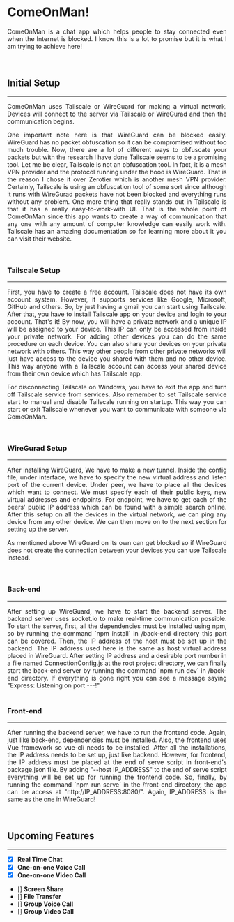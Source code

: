 # ComeOnMan!

<div align="justify">
ComeOnMan is a chat app which helps people to stay connected even when the Internet is blocked. I know this is a lot to promise but it is what I am trying to achieve here!
</div>

<br />
<br />


## Initial Setup
---
<div align="justify">
ComeOnMan uses Tailscale or WireGuard for making a virtual network. Devices will connect to the server via Tailscale or WireGurad and then the communication begins.

One important note here is that WireGuard can be blocked easily. WireGuard has no packet obfuscation so it can be compromised without too much trouble. Now, there are a lot of different ways to obfuscate your packets but with the research I have done Tailscale seems to be a promising tool. Let me be clear, Tailscale is not an obfuscation tool. In fact, it is a mesh VPN provider and the protocol running under the hood is WireGuard. That is the reason I chose it over Zerotier which is another mesh VPN provider. Certainly, Tailscale is using an obfuscation tool of some sort since although it runs with WireGurad packets have not been blocked and everything runs without any problem. One more thing that really stands out in Tailscale is that it has a really easy-to-work-with UI. That is the whole point of ComeOnMan since this app wants to create a way of communication that any one with any amount of computer knowledge can easily work with. Tailscale has an amazing documentation so for learning more about it you can visit their website.
</div>

<br />

### Tailscale Setup
---
<div align="justify">
First, you have to create a free account. Tailscale does not have its own account system. However, it supports services like Google, Microsoft, GitHub and others. So, by just having a gmail you can start using Tailscale. After that, you have to install Tailscale app on your device and login to your account. That's it! By now, you will have a private network and a unique IP will be assigned to your device. This IP can only be accessed from inside your private network. For adding other devices you can do the same procedure on each device. You can also share your devices on your private network with others. This way other people from other private networks will just have access to the device you shared with them and no other device. This way anyone with a Tailscale account can access your shared device from their own device which has Tailscale app.

For disconnecting Tailscale on Windows, you have to exit the app and turn off Tailscale service from services. Also remember to set Tailscale service start to manual and disable Tailscale running on startup. This way you can start or exit Tailscale whenever you want to communicate with someone via ComeOnMan.
</div>

<br />

### WireGurad Setup
---
<div align="justify">
After installing WireGuard, We have to make a new tunnel. Inside the config file, under interface, we have to specify the new virtual address and listen port of the current device. Under peer, we have to place all the devices which want to connect. We must specify each of their public keys, new virtual addresses and endpoints. For endpoint, we have to get each of the peers' public IP address which can be found with a simple search online. After this setup on all the devices in the virtual network, we can ping any device from any other device. We can then move on to the next section for setting up the server.

As mentioned above WireGuard on its own can get blocked so if WireGuard does not create the connection between your devices you can use Tailscale instead.
</div>

<br />

### Back-end
---
<div align="justify">
After setting up WireGuard, we have to start the backend server. The backend server uses socket.io to make real-time communication possible. To start the server, first, all the dependencies must be installed using npm, so by running the command `npm install` in /back-end directory this part can be covered. Then, the IP address of the host must be set up in the backend. The IP address used here is the same as host virtual address placed in WireGuard. After setting IP address and a desirable port number in a file named ConnectionConfig.js at the root project directory, we can finally start the back-end server by running the command `npm run dev` in /back-end directory. If everything is gone right you can see a message saying "Express: Listening on port ---!"
</div>

<br />

### Front-end
---
<div align="justify">
After running the backend server, we have to run the frontend code. Again, just like back-end, dependencies must be installed. Also, the frontend uses Vue framework so vue-cli needs to be installed. After all the installations, the IP address needs to be set up, just like backend. However, for frontend, the IP address must be placed at the end of serve script in front-end's package.json file. By adding "--host IP_ADDRESS" to the end of serve script everything will be set up for running the frontend code. So, finally, by running the command `npm run serve` in the /front-end directory, the app can be access at "http://IP_ADDRESS:8080/". Again, IP_ADDRESS is the same as the one in WireGuard!
</div>

<br />
<br />

## Upcoming Features
---
- [x] **Real Time Chat**
- [x] **One-on-one Voice Call**
- [x] **One-on-one Video Call**
- [] **Screen Share**
- [] **File Transfer**
- [] **Group Voice Call**
- [] **Group Video Call**